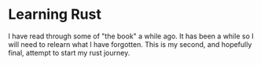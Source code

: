 # Learning Rust

I have read through some of "the book" a while ago. It has been a while so I will need to relearn what I have forgotten. This is my second, and hopefully final, attempt to start my rust journey. 

